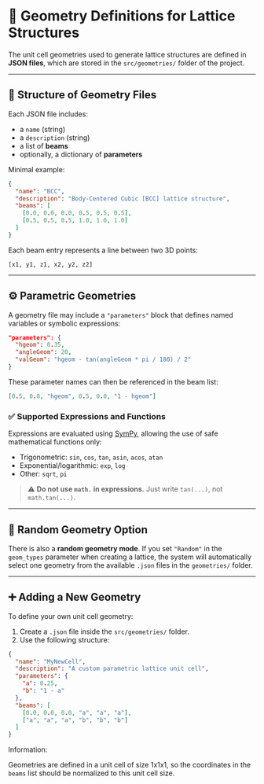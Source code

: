 # 🔷 Geometry Definitions for Lattice Structures

The unit cell geometries used to generate lattice structures are defined in **JSON files**, which are stored in the 
`src/geometries/` folder of the project.

---

## 📁 Structure of Geometry Files

Each JSON file includes:

* a `name` (string)
* a `description` (string)
* a list of **beams**
* optionally, a dictionary of **parameters**

Minimal example:

```json
{
  "name": "BCC",
  "description": "Body-Centered Cubic [BCC] lattice structure",
  "beams": [
    [0.0, 0.0, 0.0, 0.5, 0.5, 0.5],
    [0.5, 0.5, 0.5, 1.0, 1.0, 1.0]
  ]
}
```

Each beam entry represents a line between two 3D points:

```text
[x1, y1, z1, x2, y2, z2]
```

---

## ⚙️ Parametric Geometries

A geometry file may include a `"parameters"` block that defines named variables or symbolic expressions:

```json
"parameters": {
  "hgeom": 0.35,
  "angleGeom": 20,
  "valGeom": "hgeom - tan(angleGeom * pi / 180) / 2"
}
```

These parameter names can then be referenced in the beam list:

```json
[0.5, 0.0, "hgeom", 0.5, 0.0, "1 - hgeom"]
```

### ✅ Supported Expressions and Functions

Expressions are evaluated using [SymPy](https://www.sympy.org), allowing the use of safe mathematical functions only:

* Trigonometric: `sin`, `cos`, `tan`, `asin`, `acos`, `atan`
* Exponential/logarithmic: `exp`, `log`
* Other: `sqrt`, `pi`

> ⚠️ **Do not use `math.` in expressions.**
> Just write `tan(...)`, not `math.tan(...)`.

---

## 🔁 Random Geometry Option

There is also a **random geometry mode**.
If you set `"Random"` in the `geom_types` parameter when creating a lattice, the system will automatically select 
one geometry from the available `.json` files in the `geometries/` folder.

---

## ➕ Adding a New Geometry

To define your own unit cell geometry:

1. Create a `.json` file inside the `src/geometries/` folder.
2. Use the following structure:

```json
{
  "name": "MyNewCell",
  "description": "A custom parametric lattice unit cell",
  "parameters": {
    "a": 0.25,
    "b": "1 - a"
  },
  "beams": [
    [0.0, 0.0, 0.0, "a", "a", "a"],
    ["a", "a", "a", "b", "b", "b"]
  ]
}
```

Information:

Geometries are defined in a unit cell of size 1x1x1, so the coordinates in the `beams` list should be normalized
to this unit cell size.
